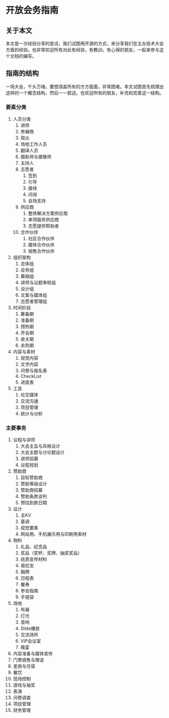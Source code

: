 # 开放会务指南

## 关于本文

本文是一次经验分享的尝试，我们试图用开源的方式，来分享我们在主办技术大会方面的经验。也非常欢迎所有对此有经验，有教训，有心得的朋友，一起来参与这个文档的编写。

## 指南的结构

一场大会，千头万绪。要想涵盖所有的方方面面，非常困难。本文试图首先梳理出这样的一个概念结构，然后一一叙述。也欢迎所有的朋友，补充和完善这一结构。


### 要素分类

1. 人员分类
    1. 讲师
    1. 参展商
    1. 观众
    1. 场地工作人员
    1. 翻译人员
    1. 摄影师与摄像师
    1. 主持人
    1. 志愿者
       1. 签到
       1. 引导
       1. 接待
       1. 问询
       1. 会场支持
    1. 供应商
        1. 整体解决方案供应商
        1. 单项服务供应商
        1. 志愿提供帮助者
    1. 合作伙伴
        1. 社区合作伙伴
        1. 媒体合作伙伴
        1. 销售合作伙伴
1. 组织架构
    1. 总体组
    1. 会务组
    1. 募捐组
    1. 讲师与议题审核组
    1. 设计组
    1. 文案与媒体组
    1. 志愿者管理组
1. 时间阶段
    1. 筹备期
    1. 准备期
    1. 预热期
    1. 开会期
    1. 收关期
    1. 余热期
1. 内容与素材
    1. 视觉内容
    1. 文字内容
    1. 问卷与报名表
    1. CheckList
    1. 进度表
1. 工具
    1. 社交媒体
    1. 交流沟通
    1. 项目管理
    1. 统计与分析

### 主要事务


1. 议程与讲师
    1. 大会主旨与风格设计
    1. 大会主题与分论题设计
    1. 讲师招募
    1. 议程规划
1. 赞助商
    1. 目标赞助商
    1. 赞助等级设计
    1. 赞助商招募
    1. 赞助条款谈判
    1. 预估到款日期
1. 设计
    1. 主KV
    1. 基调
    1. 视觉要素
    1. 网站用、手机展示用与印刷用素材
1. 物料
    1. 礼品、纪念品
    1. 奖品（奖杯、奖牌、抽奖奖品）
    1. 纸质宣传材料
    1. 易拉宝
    1. 胸牌
    1. 日程表
    1. 餐券
    1. 参会指南
    1. 手提袋
1. 场地
    1. 布展
    1. 灯光
    1. 音响
    1. Slide播放
    1. 交流场所
    1. VIP会议室
    1. 晚宴
1. 内容准备与媒体宣传
1. 门票销售与赠送
1. 差旅与住宿
1. 餐饮
1. 现场控制
1. 游戏与抽奖
1. 表演
1. 问卷调查
1. 项目管理
1. 财务管理